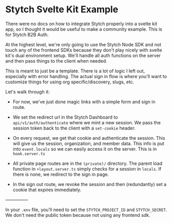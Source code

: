 # Stytch Svelte Kit Example

There were no docs on how to integrate Stytch properly into a svelte kit app, so I thought it would be useful to make a community example. This is for Stytch B2B Auth.

At the highest level, we're only going to use the Stytch Node SDK and not touch any of the frontend SDKs because they don't play nicely with svelte kit's dual environment setup. We'll handle all auth functions on the server and then pass things to the client when needed.

This is meant to just be a template. There is a lot of logic I left out, especially with error handling. The actual sign in flow is where you'll want to customize things for using org specific/discovery, slugs, etc. 

Let's walk through it:

- For now, we've just done magic links with a simple form and sign in route.

- We set the redirect url in the Stytch Dashboard to `api/v1/auth/authenticate` where we mint a new session. We pass the session token back to the client with a `set-cookie` header.

- On every request, we get that cookie and authenticate the session. This will give us the session, organization, and member data. This info is put into `event.locals` so we can easily access it on the server. This is in `hook.server.ts`

- All private page routes are in the `(private)/` directory. The parent load function in `+layout.server.ts` simply checks for a session in `locals`. If there is none, we redirect to the sign in page.

- In the sign out route, we revoke the session and then (redundantly) set a cookie that expires immediately.

—————

In your `.env` file, you'll need to set the `STYTCH_PROJECT_ID` and `STYTCH_SECRET`. We don't need the public token because not using any frontend sdk.

